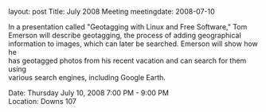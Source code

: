 layout: post
Title: July 2008 Meeting
meetingdate: 2008-07-10

In a presentation called "Geotagging with Linux and Free Software," Tom        
Emerson will describe geotagging, the process of adding geographical           
information to images, which can later be searched. Emerson will show how he   
has geotagged photos from his recent vacation and can search for them using    
various search engines, including Google Earth.                                
                                                                             
Date: Thursday July 10, 2008 7:00 PM - 9:00 PM                                   
Location: Downs 107                                         
